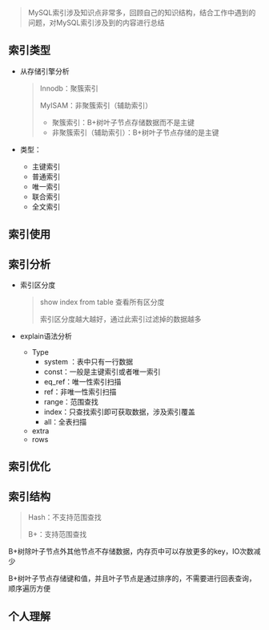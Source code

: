> MySQL索引涉及知识点非常多，回顾自己的知识结构，结合工作中遇到的问题，对MySQL索引涉及到的内容进行总结

## 索引类型

* 从存储引擎分析

  > Innodb：聚簇索引
  >
  > MyISAM：非聚簇索引（辅助索引）
  >
  > * 聚簇索引：B+树叶子节点存储数据而不是主键
  > * 非聚簇索引（辅助索引）：B+树叶子节点存储的是主键

* 类型：

  - 主键索引
  - 普通索引
  - 唯一索引
  - 联合索引
  - 全文索引

## 索引使用

> 

## 索引分析

* 索引区分度

  > show index from table 查看所有区分度
  >
  > 索引区分度越大越好，通过此索引过滤掉的数据越多

* explain语法分析

  * Type
    * system ：表中只有一行数据
    * const：一般是主键索引或者唯一索引
    * eq_ref：唯一性索引扫描
    * ref：非唯一性索引扫描
    * range：范围查找
    * index：只查找索引即可获取数据，涉及索引覆盖
    * all：全表扫描
  * extra
  * rows



## 索引优化





## 索引结构

> Hash：不支持范围查找
>
> B+：支持范围查找



B+树除叶子节点外其他节点不存储数据，内存页中可以存放更多的key，IO次数减少



B+树叶子节点存储键和值，并且叶子节点是通过排序的，不需要进行回表查询，顺序遍历方便





## 个人理解





